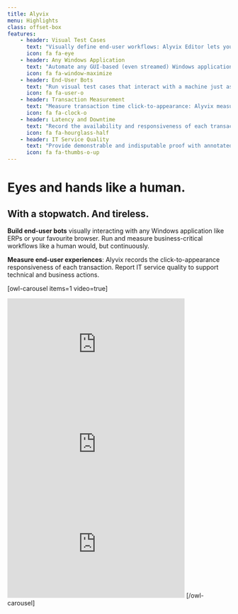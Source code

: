 ```yaml
---
title: Alyvix 
menu: Highlights
class: offset-box
features:
	- header: Visual Test Cases
	  text: "Visually define end-user workflows: Alyvix Editor lets you build test cases in a visual way, interaction after interaction"
	  icon: fa fa-eye
    - header: Any Windows Application
      text: "Automate any GUI-based (even streamed) Windows application: Alyvix works by processing screen frames, without being hardwired to APIs"
      icon: fa fa-window-maximize
	- header: End-User Bots
	  text: "Run visual test cases that interact with a machine just as a real user would: Alyvix uses mouse and keyboard like a person"
	  icon: fa fa-user-o
    - header: Transaction Measurement
      text: "Measure transaction time click-to-appearance: Alyvix measures how long each transaction takes to complete after the last interaction"
      icon: fa fa-clock-o
    - header: Latency and Downtime
      text: "Record the availability and responsiveness of each transaction: Alyvix allows you to monitor the performance of end-user experiences"
      icon: fa fa-hourglass-half
    - header: IT Service Quality
      text: "Provide demonstrable and indisputable proof with annotated screenshots that Alyvix produces whenever the visual response times out"
      icon: fa fa-thumbs-o-up
---
```


# Eyes and hands like a human.
## **With a stopwatch. And tireless.**

**Build end-user bots** visually interacting with any Windows application like ERPs or your favourite browser. Run and measure business-critical workflows like a human would, but continuously.

**Measure end-user experiences**: Alyvix records the click-to-appearance responsiveness of each transaction. Report IT service quality to support technical and business actions.

[owl-carousel items=1 video=true]
<iframe width="400" height="225" src="https://www.youtube.com/embed/fU4d0DY-t0s" frameborder="0" allow="accelerometer; autoplay; encrypted-media; gyroscope; picture-in-picture" allowfullscreen></iframe>
<iframe width="400" height="225" src="https://www.youtube.com/embed/UlEjwDIpV1w" frameborder="0" allow="accelerometer; autoplay; encrypted-media; gyroscope; picture-in-picture" allowfullscreen></iframe>
<iframe width="400" height="225" src="https://www.youtube.com/embed/QJE-O7d8jJQ" frameborder="0" allow="accelerometer; autoplay; encrypted-media; gyroscope; picture-in-picture" allowfullscreen></iframe>
[/owl-carousel]
